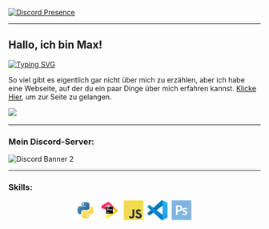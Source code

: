 [![Discord Presence](https://lanyard-profile-readme.vercel.app/api/770636457043034112?idleMessage=Aktuell%20wird%20bei%20mir%20keine%20Statusmeldung%20auf%20Discord%20angezeigt.%20:D)](https://discord.com/users/770636457043034112)


---------

## Hallo, ich bin Max!

<a href="https://git.io/typing-svg"><img src="https://readme-typing-svg.herokuapp.com?font=JetBrains+Mono&pause=1000&color=2444DD&width=500&lines=Discord+Bot+Developer;Discord+Server+Owner+(1%2C4K%2B);Designer;Discord+Server+Moderator" alt="Typing SVG" /></a>


So viel gibt es eigentlich gar nicht über mich zu erzählen, aber ich habe eine Webseite, auf der du ein paar Dinge über mich erfahren kannst. [Klicke Hier](https://max1385.carrd.co), um zur Seite zu gelangen.

![](https://komarev.com/ghpvc/?username=Max1385&label=Profilansichten+VIEWS&color=blue)


---------

### Mein Discord-Server:

 ![Discord Banner 2](https://discordapp.com/api/guilds/831073014887088148/widget.png?style=banner2)


---------

### Skills:
<div align="center">
 <img src="https://github.com/devicons/devicon/blob/master/icons/python/python-original.svg" title="Python" alt="Python" width="40" height="40"/>&nbsp;
 <img src="https://github.com/devicons/devicon/blob/master/icons/jetbrains/jetbrains-original.svg" title="JetBrains" alt="JetBrains" width="40" height="40"/>&nbsp;
 <img src="https://github.com/devicons/devicon/blob/master/icons/javascript/javascript-original.svg" title="JavaScript" alt="JavaScript" width="40" height="40"/>&nbsp;
 <img src="https://github.com/devicons/devicon/blob/master/icons/vscode/vscode-original.svg" title="Visual Studio Code" alt="Visual Studio Code" width="40" height="40"/>&nbsp;
 <img src="https://github.com/devicons/devicon/blob/master/icons/photoshop/photoshop-plain.svg" title="Photoshop" alt="Photoshop" width="40" height="40"/>&nbsp;
</div>
